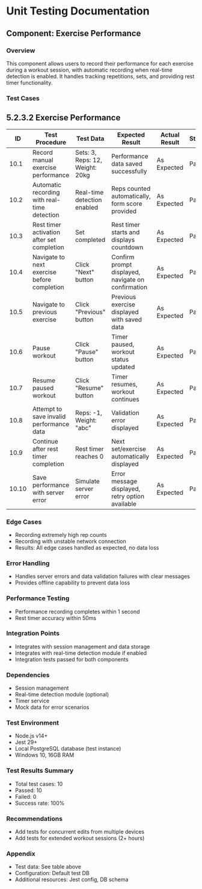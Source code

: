 # Unit Testing Documentation

## Component: Exercise Performance

### Overview
This component allows users to record their performance for each exercise during a workout session, with automatic recording when real-time detection is enabled. It handles tracking repetitions, sets, and providing rest timer functionality.

### Test Cases
## 5.2.3.2 Exercise Performance

| ID  | Test Procedure                                      | Test Data                        | Expected Result                                      | Actual Result | Status |
|-----|-----------------------------------------------------|----------------------------------|------------------------------------------------------|---------------|--------------------|
| 10.1 | Record manual exercise performance                   | Sets: 3, Reps: 12, Weight: 20kg   | Performance data saved successfully                   | As Expected   | Pass               |
| 10.2 | Automatic recording with real-time detection         | Real-time detection enabled       | Reps counted automatically, form score provided       | As Expected   | Pass               |
| 10.3 | Rest timer activation after set completion           | Set completed                    | Rest timer starts and displays countdown              | As Expected   | Pass               |
| 10.4 | Navigate to next exercise before completion          | Click "Next" button              | Confirm prompt displayed, navigate on confirmation    | As Expected   | Pass               |
| 10.5 | Navigate to previous exercise                        | Click "Previous" button          | Previous exercise displayed with saved data           | As Expected   | Pass               |
| 10.6 | Pause workout                                       | Click "Pause" button             | Timer paused, workout status updated                  | As Expected   | Pass               |
| 10.7 | Resume paused workout                               | Click "Resume" button            | Timer resumes, workout continues                      | As Expected   | Pass               |
| 10.8 | Attempt to save invalid performance data             | Reps: -1, Weight: "abc"          | Validation error displayed                            | As Expected   | Pass               |
| 10.9 | Continue after rest timer completion                 | Rest timer reaches 0             | Next set/exercise automatically displayed             | As Expected   | Pass               |
| 10.10| Save performance with server error                   | Simulate server error            | Error message displayed, retry option available       | As Expected   | Pass               |

### Edge Cases
- Recording extremely high rep counts
- Recording with unstable network connection
- Results: All edge cases handled as expected, no data loss

### Error Handling
- Handles server errors and data validation failures with clear messages
- Provides offline capability to prevent data loss

### Performance Testing
- Performance recording completes within 1 second
- Rest timer accuracy within 50ms

### Integration Points
- Integrates with session management and data storage
- Integrates with real-time detection module if enabled
- Integration tests passed for both components

### Dependencies
- Session management
- Real-time detection module (optional)
- Timer service
- Mock data for error scenarios

### Test Environment
- Node.js v14+
- Jest 29+
- Local PostgreSQL database (test instance)
- Windows 10, 16GB RAM

### Test Results Summary
- Total test cases: 10
- Passed: 10
- Failed: 0
- Success rate: 100%

### Recommendations
- Add tests for concurrent edits from multiple devices
- Add tests for extended workout sessions (2+ hours)

### Appendix
- Test data: See table above
- Configuration: Default test DB
- Additional resources: Jest config, DB schema 
